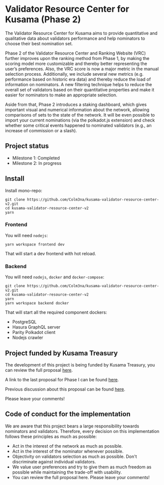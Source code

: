 # Validator Resource Center for Kusama (Phase 2)

The Validator Resource Center for Kusama aims to provide quantitative and qualitative data about validators performance and help nominators to choose their best nomination set.

Phase 2 of the Validator Resource Center and Ranking Website (VRC) further improves upon the ranking method from Phase 1, by making the scoring model more customizable and thereby better representing the user’s preferences. Also, the VRC score is now a major metric in the manual selection process. Additionally, we include several new metrics (e.g. performance based on historic era data) and thereby reduce the load of information on nominators. A new filtering technique helps to reduce the overall set of validators based on their quantitative properties and make it easier for nominators to make an appropriate selection.

Aside from that, Phase 2 introduces a staking dashboard, which gives important visual and numerical information about the network, allowing comparisons of sets to the state of the network. It will be even possible to import your current nominations (via the polkadot.js extension) and check whether some critical events happened to nominated validators (e.g., an increase of commission or a slash).

## Project status

- Milestone 1: Completed
- Milestone 2: In progress

## Install

Install mono-repo:

```
git clone https://github.com/Colm3na/kusama-validator-resource-center-v2.git
cd kusama-validator-resource-center-v2
yarn
```

### Frontend

You will need `nodejs`:

```
yarn workspace frontend dev
```

That will start a dev frontend with hot reload. 

### Backend

You will need `nodejs`, `docker` and `docker-compose`:

```
git clone https://github.com/Colm3na/kusama-validator-resource-center-v2.git
cd kusama-validator-resource-center-v2
yarn
yarn workspace backend docker
```

That will start all the required component dockers:

- PostgreSQL
- Hasura GraphQL server
- Parity Polkadot client
- Nodejs crawler

## Project funded by Kusama Treasury

The development of this project is being funded by Kusama Treasury, you can review the full proposal [here](https://docs.google.com/document/d/14pvmbMMzNAqVzQkoXi_nRS-1wDti2y03X4VqOp9nNTw).

A link to the last proposal for Phase I can be found [here](https://kusama.polkassembly.io/motion/217).

Previous discussion about this proposal can be found [here](https://kusama.polkassembly.io/post/427).

Please leave your comments!

## Code of conduct for the implementation

We are aware that this project bears a large responsibility towards nominators and validators. Therefore, every decision on this implementation follows these principles as much as possible:

- Act in the interest of the network as much as possible.
- Act in the interest of the nominator whenever possible.
- Objectivity on validators selection as much as possible. Don't discriminate against individual validators.
- We value user preferences and try to give them as much freedom as possible while maintaining the trade-off with usability.
- You can review the full proposal here. Please leave your comments!


